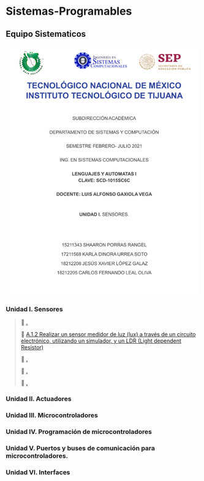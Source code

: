 # Sistemas-Programables

## Equipo Sistematicos

![Portada](https://github.com/ShaaronPR/Sistemas-Programables/blob/main/imagenes/Picture1.png)


### Unidad I. Sensores

> :page_with_curl: [.](ht)
> 
> :page_with_curl: [A.1.2 Realizar un sensor medidor de luz (lux) a través de un circuito electrónico, utilizando un simulador, y un LDR (Light dependent Resistor)](ht)
> 
> :page_with_curl: [.](ht)
>
> :page_with_curl: [.](ht)
> 
> :page_with_curl: [.](ht)
> 


### Unidad II. Actuadores

### Unidad III. Microcontroladores

### Unidad IV. Programación de microcontroladores

### Unidad V. Puertos y buses de comunicación para microcontroladores.

### Unidad VI. Interfaces
